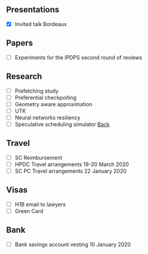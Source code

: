 ## Presentations
  
- [x] Invited talk Bordeaux

## Papers

- [ ] Experiments for the IPDPS second round of reviews

## Research

- [ ] Prefetching study
- [ ] Preferential checkpoiting
- [ ] Geometry aware approximation
- [ ] UTK
- [ ] Neural networks resiliency
- [ ] Speculative scheduling simulator
[Back](index.md)

## Travel

- [ ] SC Reimbursement
- [ ] HPDC Travel arrangements 19-20 March 2020
- [ ] SC PC Travel arrangements 22 January 2020

## Visas

- [ ] H1B email to lawyers
- [ ] Green Card

## Bank

- [ ] Bank savings account vesting 10 January 2020
